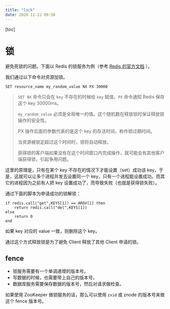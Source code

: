 ```yaml
---
title: "lock"
date: 2020-11-22 09:58
---
```

[toc]



# 锁

避免死锁的问题。下面以 Redis 的锁服务为例（参考 [Redis 的官方文档](https://redis.io/topics/distlock) ）。

我们通过以下命令对资源加锁。

```
SET resource_name my_random_value NX PX 30000
```

> `SET NX` 命令只会在 `key` 不存在的时候给 `key` 赋值，`PX` 命令通知 Redis 保存这个 key 30000ms。
>
> `my_random_value` 必须是全局唯一的值。这个随机数在释放锁时保证释放锁操作的安全性。
>
> PX 操作后面的参数代表的是这个 key 的存活时间，称作锁过期时间。
>
> 当资源被锁定超过这个时间时，锁将自动释放。
>
> 获得锁的客户端如果没有在这个时间窗口内完成操作，就可能会有其他客户端获得锁，引起争用问题。

这里的原理是，只有在某个 key 不存在的情况下才能设置（set）成功该 key。于是，这就可以让多个进程并发去设置同一个 key，只有一个进程能设置成功。而其它的进程因为之前有人把 key 设置成功了，而导致失败（也就是获得锁失败）。

通过下面的脚本为申请成功的锁解锁：

```
if redis.call("get",KEYS[1]) == ARGV[1] then 
    return redis.call("del",KEYS[1]) 
else 
    return 0 
end
```



如果 key 对应的 value 一致，则删除这个 key。

通过这个方式释放锁是为了避免 Client 释放了其他 Client 申请的锁。







## fence 

- 锁服务需要有一个单调递增的版本号。
- 写数据的时候，也需要带上自己的版本号。
- 数据库服务需要保存数据的版本号，然后对请求做检查。

如果使用 ZooKeeper 做锁服务的话，那么可以使用 `zxid` 或 znode 的版本号来做这个 fence 版本号。





